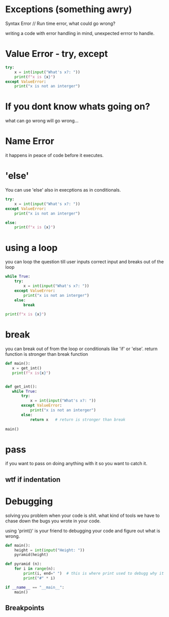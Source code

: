 # Exceptions (something awry)

Syntax Error // Run time error, what could go wrong?

writing a code with error handling in mind, unexpected errror to handle.


# Value Error - try, except

```python
try:
    x = int(input("What's x?: "))
    print(f"x is {x}")
except ValueError:
    print("x is not an interger")
```
# If you dont know whats going on?

what can go wrong will go wrong...

# Name Error

it happens in peace of code before it executes.

# 'else' 

You can use 'else' also in execptions as in conditionals. 

```python
try:
    x = int(input("What's x?: "))  
except ValueError:
    print("x is not an interger")

else:
    print(f"x is {x}")
```

# using a loop

you can loop the question till user inputs correct input and breaks out of the loop

```python
while True:
    try:
        x = int(input("What's x?: "))  
    except ValueError:
        print("x is not an interger")
    else:
        break
        
print(f"x is {x}")
```
# break

 you can break out of from the loop or conditionals like 'if' or 'else'. return function is stronger than break function

 ```python
 def main():
    x = get_int()
    print(f"x is{x}")


def get_int():
    while True:
        try:
            x = int(input("What's x?: "))  
        except ValueError:
            print("x is not an interger")
        else:
            return x   # return is stronger than break
        
main()
```

# pass

if you want to pass on doing anything with it so you want to catch it.

## wtf if indentation

# Debugging

solving you problem when your code is shit. what kind of tools we have to chase down the bugs you wrote in your code.

using 'print()' is your friend to debugging your code and figure out what is wrong.

```python
def main():
    height = int(input("Height: "))
    pyramid(height)

def pyramid (n):
    for i in range(n):
        print(i, end=" ")  # this is where print used to debugg why it isnt starts with 0
        print("#" * i)

if __name__ == "__main__":
    main()
```

## Breakpoints


